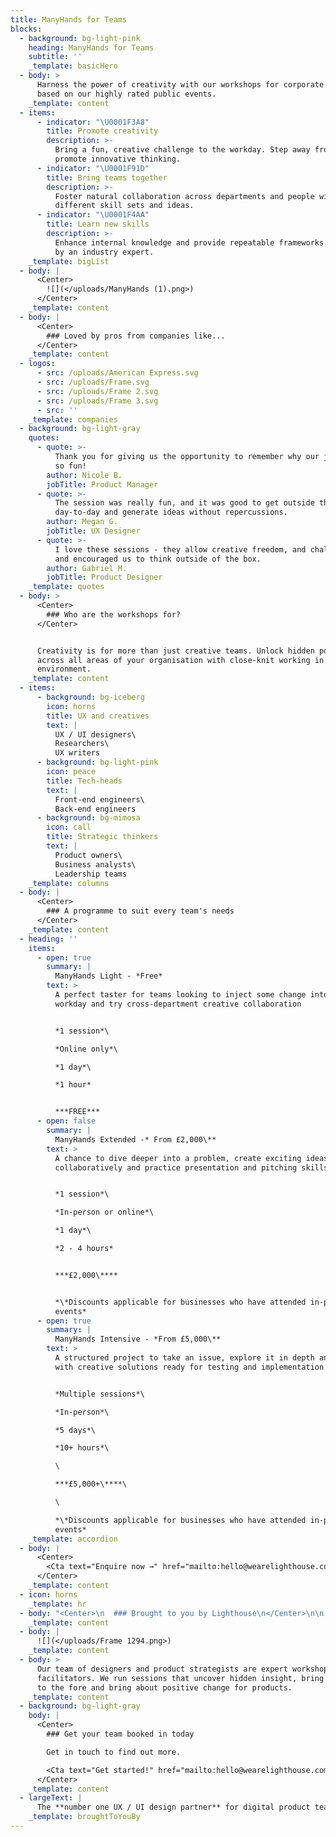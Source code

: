 ```yaml
---
title: ManyHands for Teams
blocks:
  - background: bg-light-pink
    heading: ManyHands for Teams
    subtitle: ''
    _template: basicHero
  - body: >
      Harness the power of creativity with our workshops for corporate teams
      based on our highly rated public events.
    _template: content
  - items:
      - indicator: "\U0001F3A8"
        title: Promote creativity
        description: >-
          Bring a fun, creative challenge to the workday. Step away from BAU and
          promote innovative thinking.
      - indicator: "\U0001F91D"
        title: Bring teams together
        description: >-
          Foster natural collaboration across departments and people with
          different skill sets and ideas.
      - indicator: "\U0001F4AA"
        title: Learn new skills
        description: >-
          Enhance internal knowledge and provide repeatable frameworks delivered
          by an industry expert.
    _template: bigList
  - body: |
      <Center>
        ![](</uploads/ManyHands (1).png>)
      </Center>
    _template: content
  - body: |
      <Center>
        ### Loved by pros from companies like...
      </Center>
    _template: content
  - logos:
      - src: /uploads/American Express.svg
      - src: /uploads/Frame.svg
      - src: /uploads/Frame 2.svg
      - src: /uploads/Frame 3.svg
      - src: ''
    _template: companies
  - background: bg-light-gray
    quotes:
      - quote: >-
          Thank you for giving us the opportunity to remember why our jobs are
          so fun!
        author: Nicole B.
        jobTitle: Product Manager
      - quote: >-
          The session was really fun, and it was good to get outside the usual
          day-to-day and generate ideas without repercussions.
        author: Megan G.
        jobTitle: UX Designer
      - quote: >-
          I love these sessions - they allow creative freedom, and challenged
          and encouraged us to think outside of the box.
        author: Gabriel M.
        jobTitle: Product Designer
    _template: quotes
  - body: >
      <Center>
        ### Who are the workshops for?
      </Center>


      Creativity is for more than just creative teams. Unlock hidden potential
      across all areas of your organisation with close-knit working in a fun
      environment.
    _template: content
  - items:
      - background: bg-iceberg
        icon: horns
        title: UX and creatives
        text: |
          UX / UI designers\
          Researchers\
          UX writers
      - background: bg-light-pink
        icon: peace
        title: Tech-heads
        text: |
          Front-end engineers\
          Back-end engineers
      - background: bg-mimosa
        icon: call
        title: Strategic thinkers
        text: |
          Product owners\
          Business analysts\
          Leadership teams
    _template: columns
  - body: |
      <Center>
        ### A programme to suit every team's needs
      </Center>
    _template: content
  - heading: ''
    items:
      - open: true
        summary: |
          ManyHands Light - *Free*
        text: >
          A perfect taster for teams looking to inject some change into their
          workday and try cross-department creative collaboration


          *1 session*\

          *Online only*\

          *1 day*\

          *1 hour*


          ***FREE***
      - open: false
        summary: |
          ManyHands Extended -* From £2,000\**
        text: >
          A chance to dive deeper into a problem, create exciting ideas
          collaboratively and practice presentation and pitching skills


          *1 session*\

          *In-person or online*\

          *1 day*\

          *2 - 4 hours*


          ***£2,000\****


          *\*Discounts applicable for businesses who have attended in-person
          events*
      - open: true
        summary: |
          ManyHands Intensive - *From £5,000\**
        text: >
          A structured project to take an issue, explore it in depth and come up
          with creative solutions ready for testing and implementation.


          *Multiple sessions*\

          *In-person*\

          *5 days*\

          *10+ hours*\

          \

          ***£5,000+\****\

          \

          *\*Discounts applicable for businesses who have attended in-person
          events*
    _template: accordion
  - body: |
      <Center>
        <Cta text="Enquire now →" href="mailto:hello@wearelighthouse.com" />
      </Center>
    _template: content
  - icon: horns
    _template: hr
  - body: "<Center>\n  ### Brought to you by Lighthouse\n</Center>\n\n[Lighthouse](https://wearelighthouse.com) is a specialist UX and UI design agency trusted by enterprise organisations to\_tackle their toughest product challenges.\n"
    _template: content
  - body: |
      ![](</uploads/Frame 1294.png>)
    _template: content
  - body: >
      Our team of designers and product strategists are expert workshop
      facilitators. We run sessions that uncover hidden insight, bring user need
      to the fore and bring about positive change for products.
    _template: content
  - background: bg-light-gray
    body: |
      <Center>
        ### Get your team booked in today

        Get in touch to find out more.

        <Cta text="Get started!" href="mailto:hello@wearelighthouse.com" />
      </Center>
    _template: content
  - largeText: |
      The **number one UX / UI design partner** for digital product teams
    _template: broughtToYouBy
---
```








































